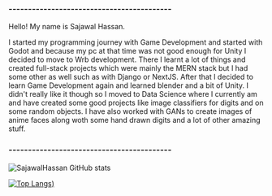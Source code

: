 ### ------------------------------------------
Hello! My name is Sajawal Hassan.

I started my programming journey with Game Development and started with Godot and because my pc at that time was not good enough for Unity I decided to move to Wrb development. There I learnt a lot of things and created full-stack projects which were mainly the MERN stack but I had some other as well such as with Django or NextJS. After that I decided to learn Game Development again and learned blender and a bit of Unity. I didn't really like it though so I moved to Data Science where I currently am and have created some good projects like image classifiers for digits and on some random objects. I have also worked with GANs to create images of anime faces along woth some hand drawn digits and a lot of other amazing stuff.
     
### ------------------------------------------
      
![SajawalHassan GitHub stats](https://github-readme-stats.vercel.app/api?username=SajawalHassan&show_icons=true&theme=radical)

[![Top Langs](https://github-readme-stats.vercel.app/api/top-langs/?username=SajawalHassan&layout=compact&theme=radical))](https://github.com/SajawalHassan/github-readme-stats)

